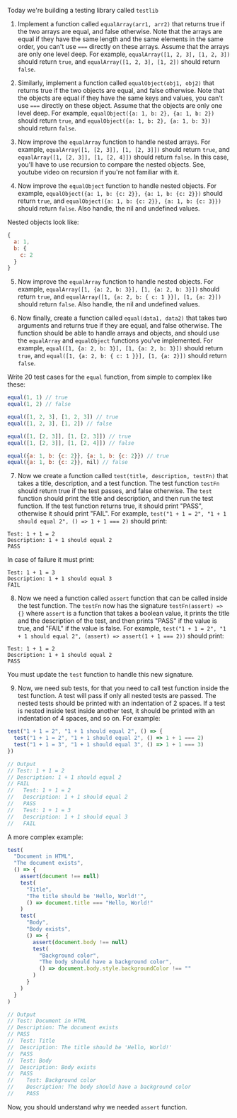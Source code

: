 Today we're building a testing library called `testlib`

1. Implement a function called `equalArray(arr1, arr2)` that returns true if the two arrays are equal, and false otherwise. Note that the arrays are equal if they have the same length and the same elements in the same order, you can't use `===` directly on these arrays. Assume that the arrays are only one level deep. For example, `equalArray([1, 2, 3], [1, 2, 3])` should return `true`, and `equalArray([1, 2, 3], [1, 2])` should return `false`.

2. Similarly, implement a function called `equalObject(obj1, obj2)` that returns true if the two objects are equal, and false otherwise. Note that the objects are equal if they have the same keys and values, you can't use `===` directly on these object. Assume that the objects are only one level deep. For example, `equalObject({a: 1, b: 2}, {a: 1, b: 2})` should return `true`, and `equalObject({a: 1, b: 2}, {a: 1, b: 3})` should return `false`.

3. Now improve the `equalArray` function to handle nested arrays. For example, `equalArray([1, [2, 3]], [1, [2, 3]])` should return `true`, and `equalArray([1, [2, 3]], [1, [2, 4]])` should return `false`. In this case, you'll have to use recursion to compare the nested objects. See, youtube video on recursion if you're not familiar with it.

4. Now improve the `equalObject` function to handle nested objects. For example, `equalObject({a: 1, b: {c: 2}}, {a: 1, b: {c: 2}})` should return `true`, and `equalObject({a: 1, b: {c: 2}}, {a: 1, b: {c: 3}})` should return `false`. Also handle, the nil and undefined values.

Nested objects look like:
```js
{
  a: 1,
  b: {
    c: 2
  }
}
```

5. Now improve the `equalArray` function to handle nested objects. For example, `equalArray([1, {a: 2, b: 3}], [1, {a: 2, b: 3}])` should return `true`, and `equalArray([1, {a: 2, b: { c: 1 }}], [1, {a: 2}])` should return `false`. Also handle, the nil and undefined values.

6. Now finally, create a function called `equal(data1, data2)` that takes two arguments and returns true if they are equal, and false otherwise. The function should be able to handle arrays and objects, and should use the `equalArray` and `equalObject` functions you've implemented. For example, `equal([1, {a: 2, b: 3}], [1, {a: 2, b: 3}])` should return `true`, and `equal([1, {a: 2, b: { c: 1 }}], [1, {a: 2}])` should return `false`.

Write 20 test cases for the `equal` function, from simple to complex like these:

```js
equal(1, 1) // true
equal(1, 2) // false

equal([1, 2, 3], [1, 2, 3]) // true
equal([1, 2, 3], [1, 2]) // false

equal([1, [2, 3]], [1, [2, 3]]) // true
equal([1, [2, 3]], [1, [2, 4]]) // false

equal({a: 1, b: {c: 2}}, {a: 1, b: {c: 2}}) // true
equal({a: 1, b: {c: 2}}, nil) // false
```

7. Now we create a function called `test(title, description, testFn)` that takes a title, description, and a test function. The test function `testFn` should return true if the test passes, and false otherwise. The `test` function should print the title and description, and then run the test function. If the test function returns true, it should print "PASS", otherwise it should print "FAIL". For example, `test("1 + 1 = 2", "1 + 1 should equal 2", () => 1 + 1 === 2)` should print:

```
Test: 1 + 1 = 2
Description: 1 + 1 should equal 2
PASS
```

In case of failure it must print:

```
Test: 1 + 1 = 3
Description: 1 + 1 should equal 3
FAIL
```

8. Now we need a function called `assert` function that can be called inside the test function. The `testFn` now has the signature `testFn(assert) => {}` where `assert` is a function that takes a boolean value, it prints the title and the description of the test, and then prints "PASS" if the value is true, and "FAIL" if the value is false. For example, `test("1 + 1 = 2", "1 + 1 should equal 2", (assert) => assert(1 + 1 === 2))` should print:

```
Test: 1 + 1 = 2
Description: 1 + 1 should equal 2
PASS
```

You must update the `test` function to handle this new signature.

9. Now, we need sub tests, for that you need to call test function inside the test function. A test will pass if only all nested tests are passed. The nested tests should be printed with an indentation of 2 spaces. If a test is nested inside test inside another test, it should be printed with an indentation of 4 spaces, and so on. For example:

```js
test("1 + 1 = 2", "1 + 1 should equal 2", () => {
  test("1 + 1 = 2", "1 + 1 should equal 2", () => 1 + 1 === 2)
  test("1 + 1 = 3", "1 + 1 should equal 3", () => 1 + 1 === 3)
})

// Output
// Test: 1 + 1 = 2
// Description: 1 + 1 should equal 2
// FAIL
//   Test: 1 + 1 = 2
//   Description: 1 + 1 should equal 2
//   PASS
//   Test: 1 + 1 = 3
//   Description: 1 + 1 should equal 3
//   FAIL
```
A more complex example:

```js
test(
  "Document in HTML",
  "The document exists",
  () => {
    assert(document !== null)
    test(
      "Title",
      "The title should be 'Hello, World!'",
      () => document.title === "Hello, World!"
    )
    test(
      "Body",
      "Body exists",
      () => {
        assert(document.body !== null)
        test(
          "Background color",
          "The body should have a background color",
          () => document.body.style.backgroundColor !== ""
        )
      }
    )
  }
)

// Output
// Test: Document in HTML
// Description: The document exists
// PASS
//  Test: Title
//  Description: The title should be 'Hello, World!'
//  PASS
//  Test: Body
//  Description: Body exists
//  PASS
//    Test: Background color
//    Description: The body should have a background color
//    PASS
```

Now, you should understand why we needed `assert` function.
